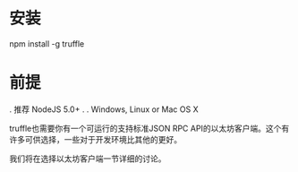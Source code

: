 # 安装
 npm install -g truffle

# 前提

. 推荐 NodeJS 5.0+ .
. Windows, Linux or Mac OS X


truffle也需要你有一个可运行的支持标准JSON RPC API的以太坊客户端。这个有许多可供选择，一些对于开发环境比其他的更好。

我们将在选择以太坊客户端一节详细的讨论。


